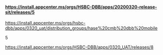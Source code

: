 #### https://install.appcenter.ms/orgs/HSBC-DBB/apps/20200320-release-sit/releases/5
https://install.appcenter.ms/orgs/hsbc-dbb/apps/0320_uat/distribution_groups/hase%20cmb%20dbb%20mobile

5


https://install.appcenter.ms/orgs/HSBC-DBB/apps/0320_UAT/releases/8
